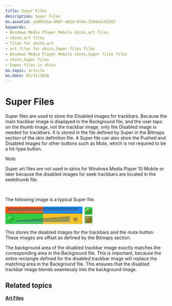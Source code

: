 ```yaml
---
title: Super Files
description: Super Files
ms.assetid: a5005d1a-4b87-482d-914e-3184a2c93267
keywords:
- Windows Media Player Mobile skins,art files
- skins,art files
- files for skins,art
- art files for skins,Super files files
- Windows Media Player Mobile skins,Super files files
- skins,Super files
- Super files in skins
ms.topic: article
ms.date: 05/31/2018
---
```


# Super Files

Super files are used to store the Disabled images for trackbars. Because the main trackbar image is displayed in the Background file, and the user taps on the thumb image, not the trackbar image, only the Disabled image is needed for trackbars. It is stored in the file defined by Super in the Bitmaps section of the skin definition file. A Super file can also store the Pushed and Disabled images for other buttons such as Mute, which is not required to be a hit-type button.

> [!Note]  
> Super art files are not used in skins for Windows Media Player 10 Mobile or later because the disabled images for seek trackbars are located in the seekthumb file.

 

The following image is a typical Super file.

![super file](images/cesdksup.png)

This stores the disabled images for the trackbars and the mute button. These images are offset as defined by the Bitmaps section.

The background area of the disabled trackbar image exactly matches the corresponding area in the Background file. This is important, because the entire rectangle defined for the disabled trackbar image will replace the matching area in the Background file. This ensures that the disabled trackbar image blends seamlessly into the background image.

## Related topics

<dl> <dt>

[**Art Files**](art-files-mobile.md)
</dt> </dl>

 

 




